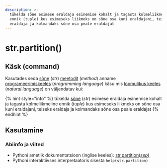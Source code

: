 ```yaml
---
description: >-
  tükelda sõne esimese eraldaja esinemise kohalt ja tagasta kolmeliikmeline 
  ennik (tuple) kus esimeseks liikmeks on sõne osa kuni eraldajani, teiseks 
  eraldaja ja kolmandaks sõne osa peale eraldajat
---
```


# str.partition\(\)

## Käsk \(command\)

Kasutades seda [sõne](../) \(_str_\) [meetodit](../../../../terminid/sonastik/meetod-method.md) \(_method_\) anname [programeerimiskeeles](../../../../terminid/sonastik/programmeerimiskeel-programming-language.md) \(_programming language_\) käsu mis [loomulikus keeles](../../../../terminid/sonastik/loomulik-keel-natural-language.md) \(_natural language_\) on väljendatav kui: 

{% hint style="info" %}
tükelda [sõne](../) \(_str_\) esimese eraldaja esinemise kohalt ja tagasta kolmeliikmeline ennik \(_tuple_\) kus esimeseks liikmeks on sõne osa kuni eraldajani, teiseks eraldaja ja kolmandaks sõne osa peale eraldajat
{% endhint %}

## Kasutamine

### Abiinfo ja viited

* Pythoni ametlik dokumentatsioon \(inglise keeles\): [str.partition\(_sep_\)](https://docs.python.org/3/library/stdtypes.html#str.partition)
* Pythoni interaktiivses interpretaatoris sisesta `help(str.partition)`


